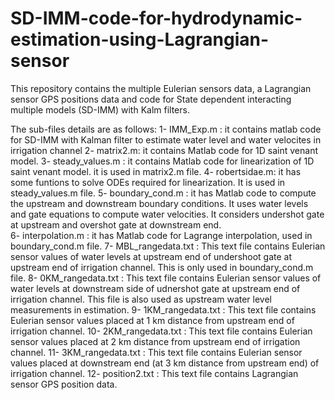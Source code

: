 # SD-IMM-code-for-hydrodynamic-estimation-using-Lagrangian-sensor
This repository contains the multiple Eulerian sensors data, a Lagrangian sensor GPS positions data and code for State dependent interacting multiple models (SD-IMM) with Kalm filters. 

The sub-files details are as follows:
1- IMM_Exp.m : it contains matlab code for SD-IMM with Kalman filter to estimate water level and water velocites in irrigation channel 
2- matrix2.m: it contains Matlab code for 1D saint venant model. 
3- steady_values.m : it contains Matlab code for linearization of 1D saint venant model. it is used in matrix2.m file. 
4- robertsidae.m: it has some funtions to solve ODEs required for linearization. It is used in steady_values.m file.
5- boundary_cond.m : it has Matlab code to compute the upstream and downstream boundary conditions. It uses water levels and gate equations to compute water velocities. It considers undershot gate at upstream and overshot gate at downstream end.   
6- interpolation.m : it has Matlab code for Lagrange interpolation, used in boundary_cond.m file. 
7- MBL_rangedata.txt : This text file contains Eulerian sensor values of water levels at upstream end of undershoot gate at upstream end of irrigation channel. This is only used in boundary_cond.m file. 
8- 0KM_rangedata.txt : This text file contains Eulerian sensor values of water levels at downstream side of udnershot gate at upstream end of irrigation channel. This file is also used as upstream water level measurements in estimation. 
9- 1KM_rangedata.txt : This text file contains Eulerian sensor values placed at 1 km distance from upstream end of irrigation channel. 
10- 2KM_rangedata.txt : This text file contains Eulerian sensor values placed at 2 km distance from upstream end of irrigation channel. 
11- 3KM_rangedata.txt : This text file contains Eulerian sensor values placed at downstream end (at 3 km distance from upstream end) of irrigation channel. 
12- position2.txt : This text file contains Lagrangian sensor GPS position data. 
